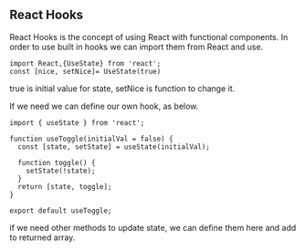 ## React Hooks

React Hooks is the concept of using React with functional components.
In order to use built in hooks we can import them from React and use.

```
import React,{UseState} from 'react';
const [nice, setNice]= UseState(true)
```

true is initial value for state, setNice is function to change it.

If we need we can define our own hook, as below.

```
import { useState } from 'react';

function useToggle(initialVal = false) {
  const [state, setState] = useState(initialVal);

  function toggle() {
    setState(!state);
  }
  return [state, toggle];
}

export default useToggle;

```

if we need other methods to update state, we can define them here and add to returned array.

